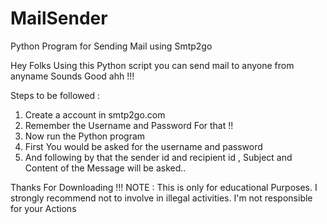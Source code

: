 # MailSender
Python Program for Sending Mail using Smtp2go 

Hey Folks Using this Python script you can send mail to anyone from anyname 
Sounds Good ahh !!! 


Steps to be followed :

1. Create a account in smtp2go.com
2. Remember the Username and  Password For that !!
3. Now run the Python program 
4. First You would be asked for the username and password 
5. And following by that the sender id and recipient id , Subject and Content of the Message will be asked..

Thanks For Downloading !!! 
NOTE : 
    This is only for educational Purposes. I strongly recommend not to involve in illegal activities. I'm not responsible for your Actions
